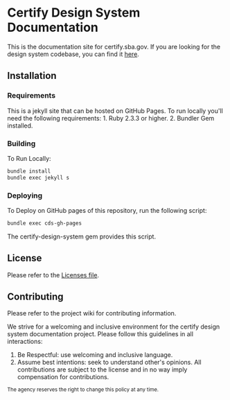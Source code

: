 # Certify Design System Documentation

This is the documentation site for certify.sba.gov. If you are looking for the design system codebase, you can find it [here]("https://github.com/USSBA/certify_design_system_gem").

## Installation

### Requirements

This is a jekyll site that can be hosted on GitHub Pages. 
To run locally you'll need the following requirements:
    1. Ruby 2.3.3 or higher.
    2. Bundler Gem installed. 

### Building

To Run Locally:

```bash
bundle install
bundle exec jekyll s
```

### Deploying
To Deploy on GitHub pages of this repository, run the following script:

```bash
bundle exec cds-gh-pages
```

The certify-design-system gem provides this script. 

## License
Please refer to the [Licenses file](LICENSES.md). 

## Contributing 

Please refer to the project wiki for contributing information.

We strive for a welcoming and inclusive environment for the certify design system documentation project.
Please follow this guidelines in all interactions:
1. Be Respectful: use welcoming and inclusive language.
2. Assume best intentions: seek to understand other's opinions.
All contributions are subject to the license and in no way imply compensation for contributions.

<sub>The agency reserves the right to change this policy at any time.</sub>
